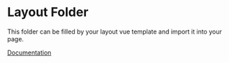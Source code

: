 # Layout Folder
This folder can be filled by your layout vue template and import it into your page.

[Documentation](https://nuxt.com/docs/migration/pages-and-layouts#layouts)